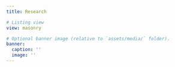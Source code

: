 ```yaml
---
title: Research

# Listing view
view: masonry

# Optional banner image (relative to `assets/media/` folder).
banner:
  caption: ''
  image: ''
---
```


<br>